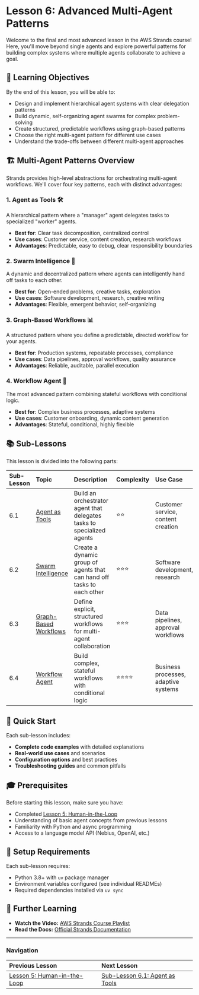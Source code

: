 # Lesson 6: Advanced Multi-Agent Patterns

Welcome to the final and most advanced lesson in the AWS Strands course! Here, you'll move beyond single agents and explore powerful patterns for building complex systems where multiple agents collaborate to achieve a goal.

## 🎯 Learning Objectives

By the end of this lesson, you will be able to:

- Design and implement hierarchical agent systems with clear delegation patterns
- Build dynamic, self-organizing agent swarms for complex problem-solving
- Create structured, predictable workflows using graph-based patterns
- Choose the right multi-agent pattern for different use cases
- Understand the trade-offs between different multi-agent approaches

## 🏗️ Multi-Agent Patterns Overview

Strands provides high-level abstractions for orchestrating multi-agent workflows. We'll cover four key patterns, each with distinct advantages:

### 1. **Agent as Tools** 🛠️

A hierarchical pattern where a "manager" agent delegates tasks to specialized "worker" agents.

- **Best for**: Clear task decomposition, centralized control
- **Use cases**: Customer service, content creation, research workflows
- **Advantages**: Predictable, easy to debug, clear responsibility boundaries

### 2. **Swarm Intelligence** 🐝

A dynamic and decentralized pattern where agents can intelligently hand off tasks to each other.

- **Best for**: Open-ended problems, creative tasks, exploration
- **Use cases**: Software development, research, creative writing
- **Advantages**: Flexible, emergent behavior, self-organizing

### 3. **Graph-Based Workflows** 📊

A structured pattern where you define a predictable, directed workflow for your agents.

- **Best for**: Production systems, repeatable processes, compliance
- **Use cases**: Data pipelines, approval workflows, quality assurance
- **Advantages**: Reliable, auditable, parallel execution

### 4. **Workflow Agent** 🔄

The most advanced pattern combining stateful workflows with conditional logic.

- **Best for**: Complex business processes, adaptive systems
- **Use cases**: Customer onboarding, dynamic content generation
- **Advantages**: Stateful, conditional, highly flexible

## 📚 Sub-Lessons

This lesson is divided into the following parts:

| Sub-Lesson | Topic                                       | Description                                                            | Complexity | Use Case                             |
| :--------- | :------------------------------------------ | :--------------------------------------------------------------------- | :--------- | :----------------------------------- |
| 6.1        | [Agent as Tools](./06_1_agent_as_tools)     | Build an orchestrator agent that delegates tasks to specialized agents | ⭐⭐       | Customer service, content creation   |
| 6.2        | [Swarm Intelligence](./06_2_swarm_agent)    | Create a dynamic group of agents that can hand off tasks to each other | ⭐⭐⭐     | Software development, research       |
| 6.3        | [Graph-Based Workflows](./06_3_graph_agent) | Define explicit, structured workflows for multi-agent collaboration    | ⭐⭐⭐     | Data pipelines, approval workflows   |
| 6.4        | [Workflow Agent](./06_4_workflow_agent)     | Build complex, stateful workflows with conditional logic               | ⭐⭐⭐⭐   | Business processes, adaptive systems |

## 🚀 Quick Start

Each sub-lesson includes:

- **Complete code examples** with detailed explanations
- **Real-world use cases** and scenarios
- **Configuration options** and best practices
- **Troubleshooting guides** and common pitfalls

## 🎓 Prerequisites

Before starting this lesson, make sure you have:

- Completed [Lesson 5: Human-in-the-Loop](../05_human_in_the_loop_agent)
- Understanding of basic agent concepts from previous lessons
- Familiarity with Python and async programming
- Access to a language model API (Nebius, OpenAI, etc.)

## 🔧 Setup Requirements

Each sub-lesson requires:

- Python 3.8+ with `uv` package manager
- Environment variables configured (see individual READMEs)
- Required dependencies installed via `uv sync`

## 📖 Further Learning

- **Watch the Video:** [AWS Strands Course Playlist](https://www.youtube.com/playlist?list=PLMZM1DAlf0Lrc43ZtUXAwYu9DhnqxzRKZ)
- **Read the Docs:** [Official Strands Documentation](https://strandsagents.com/latest/documentation/docs/)

---

### Navigation

| Previous Lesson                                              | Next Lesson                                             |
| :----------------------------------------------------------- | :------------------------------------------------------ |
| [Lesson 5: Human-in-the-Loop](../05_human_in_the_loop_agent) | [Sub-Lesson 6.1: Agent as Tools](./06_1_agent_as_tools) |
